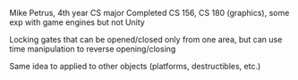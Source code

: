 Mike Petrus, 4th year CS major
Completed CS 156, CS 180 (graphics), some exp with game engines but not Unity

Locking gates that can be opened/closed only from one area, but can use time manipulation to reverse opening/closing

Same idea to applied to other objects (platforms, destructibles, etc.)

